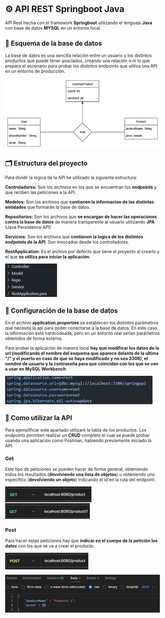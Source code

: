 # ⚙️ API REST Springboot Java
API Rest hecha con el framework **Springboot** utilizando el lenguaje **Java** con base de datos **MYSQL** en un entorno local.

## 💾 Esquema de la base de datos

La base de datos es una sencilla relación entre un usuario y los distintos productos que puede tener asociados, creando una relación n:m lo que prepara el escenario para probar los distintos endpoints que utiliza una API en un entorno de producción.

![alt text](esquema_bbdd.drawio.png)

## 🗂️ Estructura del proyecto

Para dividir la logica de la API he utilizado la siguiente estructura:

**Controladores:**  Son los archivos en los que se encuentran los **endpoints** y que reciben las peticiones a la API.

**Modelos:** Son los archivos que **contienen la informacion de las distintas entidades** que formarán la base de datos.

**Repositorios:** Son los archivos que **se encargan de hacer las operaciones contra la base de datos** de manera transparente al usuario utilizando **JPA** (Java Persistence API)

**Servicios:** Son los archivos que **contienen la logica de los distintos endpoints de la API**. Son invocados desde los controladores.

**RestApplication:** Es el archivo por defecto que tiene el proyecto al crearlo y el que **se utiliza para iniciar la aplicación**.

![alt text](estructura_del_proyecto.png)

## 🐬 Configuración de la base de datos

En el archivo **application.properties** se establecen los distintos parámetros que necesita la api para poder conectarse a la base de datos. En este caso, la información está hardcodeada, pero en un entorno real serían parámetros obtenidos de forma externa.

Para probar la aplicación de manera local **hay que modificar los datos de la url (modificando el nombre del esquema que aparece delante de la ultima "/" y el puerto en caso de que se haya modificado y no sea 3306), el nombre de usuario y la contraseña para que coincidan con los que se van a usar en MySQL Workbench**

![alt text](configuracion_bbdd.png)

## 🧪 Como utilizar la API

Para ejemplificar este apartado utilizaré la tabla de los productos. Los endpoints permiten realizar un **CRUD** completo el cual se puede probar usando una aplicación como Postman, habiendo previamente iniciado la API.

### Get

Este tipo de peticiones se pueden hacer de forma general, obteniendo todos los resultados (**devolviendo una lista de objetos**) u obteniendo uno especifico (**devolviendo un objeto**) indicando el id en la ruta del endpoint.

![alt text](get1.png) ![alt text](get2.png)

### Post

Para hacer estas peticiones hay que **indicar en el cuerpo de la petición los datos** con los que se va a crear el producto.

![alt text](post1.png) 

![alt text](post2.png)
